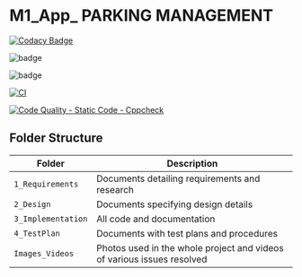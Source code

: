 # M1_App_ PARKING MANAGEMENT
[![Codacy Badge](https://app.codacy.com/project/badge/Grade/beda0906861f45c0be08f236a4ae8ef5)](https://www.codacy.com/gh/SRVN6/M1_App_Parkingmanagement/dashboard?utm_source=github.com&amp;utm_medium=referral&amp;utm_content=SRVN6/M1_App_Parkingmanagement&amp;utm_campaign=Badge_Grade)


![badge](https://api.codiga.io/project/29945/score/svg)

![badge](https://api.codiga.io/project/29945/status/svg)


[![CI](https://github.com/SRVN6/M1_App_Parkingmanagement/actions/workflows/main.yml/badge.svg)](https://github.com/SRVN6/M1_App_Parkingmanagement/actions/workflows/main.yml)


[![Code Quality - Static Code - Cppcheck](https://github.com/SRVN6/M1_App_Parkingmanagement/actions/workflows/c.cpp.yml/badge.svg)](https://github.com/SRVN6/M1_App_Parkingmanagement/actions/workflows/c.cpp.yml)



## Folder Structure
Folder             | Description
-------------------| -----------------------------------------
`1_Requirements`   | Documents detailing requirements and research
`2_Design`         | Documents specifying design details
`3_Implementation` | All code and documentation
`4_TestPlan`      | Documents with test plans and procedures
`Images_Videos` | Photos used in the whole project and videos of various issues resolved

